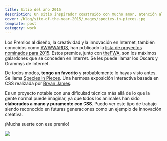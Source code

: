 ```yaml
---
title: Sitio del año 2015
description: Un sitio inspirador construido con mucho amor, atención al detalle y paciencia
cover: /blog/site-of-the-year-2015/images/species-in-pieces.jpg
template: post
category: work
---
```


Los Premios al diseño, la creatividad y la innovación en Internet, también conocidos como [AWWWARDS](http://www.awwwards.com), han publicado la [lista de proyectos nominados para 2015](http://www.awwwards.com/annual-awards-2015/). Estos premios, junto con [theFWA](http://www.thefwa.com/), son los máximos galardones que se conceden en Internet. Se les puede llamar los Oscars y Grammys de Internet.

De todos modos, **tengo un favorito** y probablemente lo hayas visto antes. Se llama [Species in Pieces](http://species-in-pieces.com/). Una hermosa exposición interactiva basada en CSS realizada por [Bryan James](http://www.bryanjamesdesign.co.uk/).

Es un proyecto notable con una dificultad técnica más allá de lo que la gente normal puede imaginar, ya que todos los animales han sido **elaborados a mano y puramente con CSS**. Puedo ver este tipo de trabajo siendo reconocido en futuras generaciones como un ejemplo de innovación creativa.

¡Mucha suerte con ese premio!

![](/blog/sitio-del-año-2015/images/especies-en-piezas-mosaico.png)

